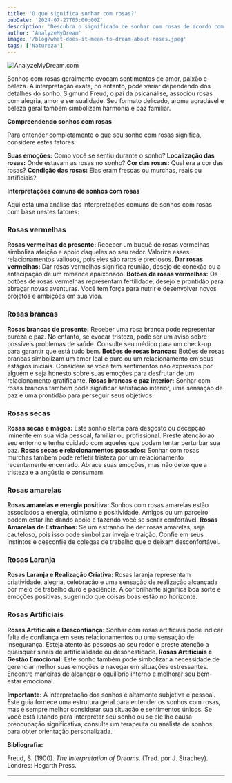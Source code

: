 ```yaml
---
title: 'O que significa sonhar com rosas?'
pubDate: '2024-07-27T05:00:00Z'
description: 'Descubra o significado de sonhar com rosas de acordo com sua cor e estado. Aprenda a interpretar esses sonhos para entender melhor suas emoções e situações pessoais.'
author: 'AnalyzeMyDream'
image: '/blog/what-does-it-mean-to-dream-about-roses.jpeg'
tags: ['Natureza']
---
```


![AnalyzeMyDream.com](/blog/what-does-it-mean-to-dream-about-roses.jpeg)


Sonhos com rosas geralmente evocam sentimentos de amor, paixão e beleza. A interpretação exata, no entanto, pode variar dependendo dos detalhes do sonho. Sigmund Freud, o pai da psicanálise, associou rosas com alegria, amor e sensualidade. Seu formato delicado, aroma agradável e beleza geral também simbolizam harmonia e paz familiar.

**Compreendendo sonhos com rosas**

Para entender completamente o que seu sonho com rosas significa, considere estes fatores:

**Suas emoções:** Como você se sentiu durante o sonho?
**Localização das rosas:** Onde estavam as rosas no sonho?
**Cor das rosas:** Qual era a cor das rosas?
**Condição das rosas:** Elas eram frescas ou murchas, reais ou artificiais?

**Interpretações comuns de sonhos com rosas**

Aqui está uma análise das interpretações comuns de sonhos com rosas com base nestes fatores:

### Rosas vermelhas

**Rosas vermelhas de presente:** Receber um buquê de rosas vermelhas simboliza afeição e apoio daqueles ao seu redor. Valorize esses relacionamentos valiosos, pois eles são raros e preciosos.
**Dar rosas vermelhas:** Dar rosas vermelhas significa reunião, desejo de conexão ou a antecipação de um romance apaixonado.
**Botões de rosas vermelhas:** Os botões de rosas vermelhas representam fertilidade, desejo e prontidão para abraçar novas aventuras. Você tem força para nutrir e desenvolver novos projetos e ambições em sua vida.

### Rosas brancas

**Rosas brancas de presente:** Receber uma rosa branca pode representar pureza e paz. No entanto, se evocar tristeza, pode ser um aviso sobre possíveis problemas de saúde. Consulte seu médico para um check-up para garantir que está tudo bem.
**Botões de rosas brancas:** Botões de rosas brancas simbolizam um amor leal e puro ou um relacionamento em seus estágios iniciais. Considere se você tem sentimentos não expressos por alguém e seja honesto sobre suas emoções para desfrutar de um relacionamento gratificante.
**Rosas brancas e paz interior:** Sonhar com rosas brancas também pode significar satisfação interior, uma sensação de paz e uma prontidão para perseguir seus objetivos.

### Rosas secas

**Rosas secas e mágoa:** Este sonho alerta para desgosto ou decepção iminente em sua vida pessoal, familiar ou profissional. Preste atenção ao seu entorno e tenha cuidado com aqueles que podem tentar perturbar sua paz. 
**Rosas secas e relacionamentos passados:** Sonhar com rosas murchas também pode refletir tristeza por um relacionamento recentemente encerrado. Abrace suas emoções, mas não deixe que a tristeza e a angústia o consumam.

### Rosas amarelas

**Rosas amarelas e energia positiva:** Sonhos com rosas amarelas estão associados a energia, otimismo e positividade. Amigos ou um parceiro podem estar lhe dando apoio e fazendo você se sentir confortável.
**Rosas Amarelas de Estranhos:** Se um estranho lhe der rosas amarelas, seja cauteloso, pois isso pode simbolizar inveja e traição. Confie em seus instintos e desconfie de colegas de trabalho que o deixam desconfortável.

### Rosas Laranja

**Rosas Laranja e Realização Criativa:** Rosas laranja representam criatividade, alegria, celebração e uma sensação de realização alcançada por meio de trabalho duro e paciência. A cor brilhante significa boa sorte e emoções positivas, sugerindo que coisas boas estão no horizonte.

### Rosas Artificiais

**Rosas Artificiais e Desconfiança:** Sonhar com rosas artificiais pode indicar falta de confiança em seus relacionamentos ou uma sensação de insegurança. Esteja atento às pessoas ao seu redor e preste atenção a quaisquer sinais de artificialidade ou desonestidade.
**Rosas Artificiais e Gestão Emocional:** Este sonho também pode simbolizar a necessidade de gerenciar melhor suas emoções e navegar em situações estressantes. Encontre maneiras de alcançar o equilíbrio interno e melhorar seu bem-estar emocional.

**Importante:** A interpretação dos sonhos é altamente subjetiva e pessoal. Este guia fornece uma estrutura geral para entender os sonhos com rosas, mas é sempre melhor considerar sua situação e sentimentos únicos. Se você está lutando para interpretar seu sonho ou se ele lhe causa preocupação significativa, consulte um terapeuta ou analista de sonhos para obter orientação personalizada.

**Bibliografia:**

Freud, S. (1900). *The Interpretation of Dreams*. (Trad. por J. Strachey). Londres: Hogarth Press.

---